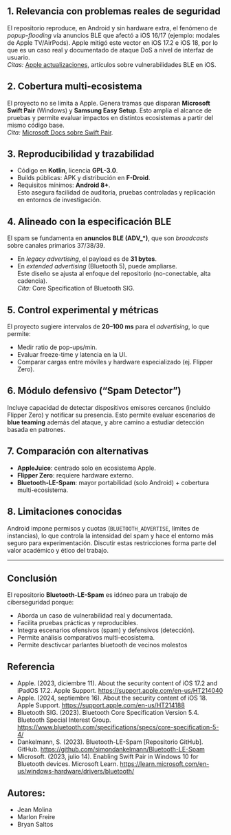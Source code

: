 ## 1. Relevancia con problemas reales de seguridad
El repositorio reproduce, en Android y sin hardware extra, el fenómeno de *popup-flooding* vía anuncios BLE que afectó a iOS 16/17 (ejemplo: modales de Apple TV/AirPods). Apple mitigó este vector en iOS 17.2 e iOS 18, por lo que es un caso real y documentado de ataque DoS a nivel de interfaz de usuario.  
*Citas:* [Apple actualizaciones](https://github.com/simondankelmann/Bluetooth-LE-Spam), artículos sobre vulnerabilidades BLE en iOS.

## 2. Cobertura multi-ecosistema
El proyecto no se limita a Apple. Genera tramas que disparan **Microsoft Swift Pair** (Windows) y **Samsung Easy Setup**. Esto amplía el alcance de pruebas y permite evaluar impactos en distintos ecosistemas a partir del mismo código base.  
*Cita:* [Microsoft Docs sobre Swift Pair](https://learn.microsoft.com/en-us/windows-hardware/drivers/bluetooth/).

## 3. Reproducibilidad y trazabilidad
- Código en **Kotlin**, licencia **GPL-3.0**.  
- Builds públicas: APK y distribución en **F-Droid**.  
- Requisitos mínimos: **Android 8+**.  
Esto asegura facilidad de auditoría, pruebas controladas y replicación en entornos de investigación.  

## 4. Alineado con la especificación BLE
El spam se fundamenta en **anuncios BLE (ADV_*)**, que son *broadcasts* sobre canales primarios 37/38/39.  
- En *legacy advertising*, el payload es de **31 bytes**.  
- En *extended advertising* (Bluetooth 5), puede ampliarse.  
Este diseño se ajusta al enfoque del repositorio (no-conectable, alta cadencia).  
*Cita:* Core Specification of Bluetooth SIG.

## 5. Control experimental y métricas
El proyecto sugiere intervalos de **20–100 ms** para el *advertising*, lo que permite:
- Medir ratio de pop-ups/min.  
- Evaluar freeze-time y latencia en la UI.  
- Comparar cargas entre móviles y hardware especializado (ej. Flipper Zero).  

## 6. Módulo defensivo (“Spam Detector”)
Incluye capacidad de detectar dispositivos emisores cercanos (incluido Flipper Zero) y notificar su presencia. Esto permite evaluar escenarios de **blue teaming** además del ataque, y abre camino a estudiar detección basada en patrones.  

## 7. Comparación con alternativas
- **AppleJuice**: centrado solo en ecosistema Apple.  
- **Flipper Zero**: requiere hardware externo.  
- **Bluetooth-LE-Spam**: mayor portabilidad (solo Android) + cobertura multi-ecosistema.  

## 8. Limitaciones conocidas
Android impone permisos y cuotas (`BLUETOOTH_ADVERTISE`, límites de instancias), lo que controla la intensidad del spam y hace el entorno más seguro para experimentación. Discutir estas restricciones forma parte del valor académico y ético del trabajo.  

---

## Conclusión
El repositorio **Bluetooth-LE-Spam** es idóneo para un trabajo de ciberseguridad porque:  
- Aborda un caso de vulnerabilidad real y documentada.  
- Facilita pruebas prácticas y reproducibles.  
- Integra escenarios ofensivos (spam) y defensivos (detección).  
- Permite análisis comparativos multi-ecosistema.
- Permite desctivcar parlantes bluetooth de vecinos molestos 

## Referencia
- Apple. (2023, diciembre 11). About the security content of iOS 17.2 and iPadOS 17.2. Apple Support. https://support.apple.com/en-us/HT214040
- Apple. (2024, septiembre 16). About the security content of iOS 18. Apple Support. https://support.apple.com/en-us/HT214188
- Bluetooth SIG. (2023). Bluetooth Core Specification Version 5.4. Bluetooth Special Interest Group. https://www.bluetooth.com/specifications/specs/core-specification-5-4/
- Dankelmann, S. (2023). Bluetooth-LE-Spam [Repositorio GitHub]. GitHub. https://github.com/simondankelmann/Bluetooth-LE-Spam
- Microsoft. (2023, julio 14). Enabling Swift Pair in Windows 10 for Bluetooth devices. Microsoft Learn. https://learn.microsoft.com/en-us/windows-hardware/drivers/bluetooth/

## Autores:
- Jean Molina
- Marlon Freire
- Bryan Saltos
